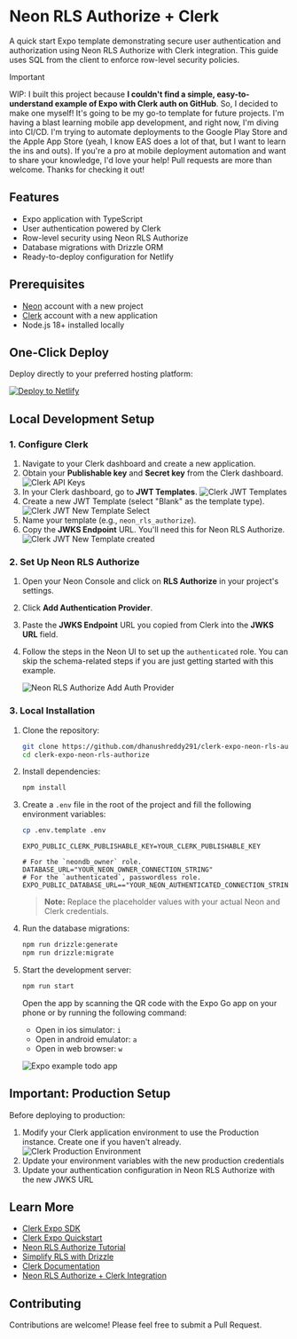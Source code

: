 # Neon RLS Authorize + Clerk

A quick start Expo template demonstrating secure user authentication and authorization using Neon RLS Authorize with Clerk integration. This guide uses SQL from the client to enforce row-level security policies.

> [!IMPORTANT]  
> WIP: I built this project because **I couldn't find a simple, easy-to-understand example of Expo with Clerk auth on GitHub**. So, I decided to make one myself! It's going to be my go-to template for future projects. I'm having a blast learning mobile app development, and right now, I'm diving into CI/CD. I'm trying to automate deployments to the Google Play Store and the Apple App Store (yeah, I know EAS does a lot of that, but I want to learn the ins and outs). If you're a pro at mobile deployment automation and want to share your knowledge, I'd love your help! Pull requests are more than welcome. Thanks for checking it out!

## Features

- Expo application with TypeScript
- User authentication powered by Clerk
- Row-level security using Neon RLS Authorize
- Database migrations with Drizzle ORM
- Ready-to-deploy configuration for Netlify

## Prerequisites

- [Neon](https://neon.tech) account with a new project
- [Clerk](https://www.clerk.com) account with a new application
- Node.js 18+ installed locally

## One-Click Deploy

Deploy directly to your preferred hosting platform:

[![Deploy to Netlify](https://www.netlify.com/img/deploy/button.svg)](https://app.netlify.com/start/deploy?repository=https://github.com/dhanushreddy291/clerk-expo-neon-rls-authorize)


## Local Development Setup

### 1. Configure Clerk

1. Navigate to your Clerk dashboard and create a new application.
2. Obtain your **Publishable key** and **Secret key** from the Clerk dashboard.
    ![Clerk API Keys](/images/clerk-api-keys.png)
3. In your Clerk dashboard, go to **JWT Templates**.
    ![Clerk JWT Templates](/images/clerk-jwt-templates.png)
4. Create a new JWT Template (select "Blank" as the template type).
    ![Clerk JWT New Template Select](/images/clerk-jwt-new-template-select.png)
5. Name your template (e.g., `neon_rls_authorize`).
6. Copy the **JWKS Endpoint** URL. You'll need this for Neon RLS Authorize.
    ![Clerk JWT New Template created](/images/clerk-jwt-new-template-created.png)

### 2. Set Up Neon RLS Authorize

1. Open your Neon Console and click on **RLS Authorize** in your project's settings.
2. Click **Add Authentication Provider**.
3. Paste the **JWKS Endpoint** URL you copied from Clerk into the **JWKS URL** field.
4. Follow the steps in the Neon UI to set up the `authenticated` role. You can skip the schema-related steps if you are just getting started with this example.

    ![Neon RLS Authorize Add Auth Provider](/images/neon-authorize-add-auth-provider.png)

### 3. Local Installation

1. Clone the repository:

    ```bash
    git clone https://github.com/dhanushreddy291/clerk-expo-neon-rls-authorize
    cd clerk-expo-neon-rls-authorize
    ```

2. Install dependencies:

    ```bash
    npm install
    ```

3. Create a `.env` file in the root of the project and fill the following environment variables:

    ```bash
    cp .env.template .env
    ```

    ```env
    EXPO_PUBLIC_CLERK_PUBLISHABLE_KEY=YOUR_CLERK_PUBLISHABLE_KEY
   
    # For the `neondb_owner` role.
    DATABASE_URL="YOUR_NEON_OWNER_CONNECTION_STRING"
    # For the `authenticated`, passwordless role.
    EXPO_PUBLIC_DATABASE_URL=="YOUR_NEON_AUTHENTICATED_CONNECTION_STRING"
    ```

    > **Note:** Replace the placeholder values with your actual Neon and Clerk credentials.

4. Run the database migrations:

    ```bash
    npm run drizzle:generate
    npm run drizzle:migrate
    ```

5. Start the development server:

    ```bash
    npm run start
    ```

    Open the app by scanning the QR code with the Expo Go app on your phone or by running the following command:

    - Open in ios simulator: `i`
    - Open in android emulator: `a`
    - Open in web browser: `w`

    ![Expo example todo app](images/expo-todo-app-with-auth.png)

## Important: Production Setup

Before deploying to production:

1. Modify your Clerk application environment to use the Production instance. Create one if you haven't already.
    ![Clerk Production Environment](/images/clerk-production-environment.png)
2. Update your environment variables with the new production credentials
3. Update your authentication configuration in Neon RLS Authorize with the new JWKS URL


## Learn More

- [Clerk Expo SDK](https://clerk.com/docs/references/expo/overview)
- [Clerk Expo Quickstart](https://clerk.com/docs/quickstarts/expo)
- [Neon RLS Authorize Tutorial](https://neon.tech/docs/guides/neon-authorize-tutorial)
- [Simplify RLS with Drizzle](https://neon.tech/docs/guides/neon-authorize-drizzle)
- [Clerk Documentation](https://clerk.com/docs)
- [Neon RLS Authorize + Clerk Integration](https://neon.tech/docs/guides/neon-authorize-clerk)

## Contributing

Contributions are welcome! Please feel free to submit a Pull Request.

